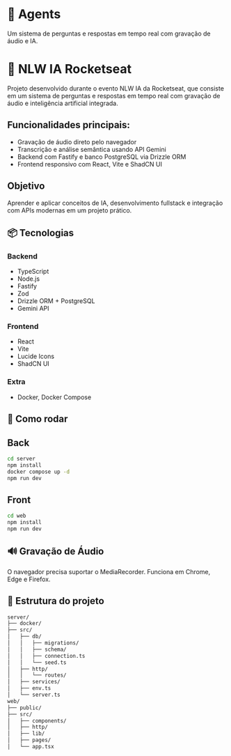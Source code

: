 # 🧠 Agents

Um sistema de perguntas e respostas em tempo real com gravação de áudio e IA.

# 🚀 NLW IA Rocketseat

Projeto desenvolvido durante o evento NLW IA da Rocketseat, que consiste em um sistema de perguntas e respostas em tempo real com gravação de áudio e inteligência artificial integrada.

## Funcionalidades principais:

- Gravação de áudio direto pelo navegador
- Transcrição e análise semântica usando API Gemini
- Backend com Fastify e banco PostgreSQL via Drizzle ORM
- Frontend responsivo com React, Vite e ShadCN UI

## Objetivo

Aprender e aplicar conceitos de IA, desenvolvimento fullstack e integração com APIs modernas em um projeto prático.

## 📦 Tecnologias

### Backend
- TypeScript
- Node.js
- Fastify
- Zod
- Drizzle ORM + PostgreSQL
- Gemini API

### Frontend
- React
- Vite
- Lucide Icons
- ShadCN UI

### Extra
- Docker, Docker Compose

## 🚀 Como rodar

## Back
```bash
cd server
npm install
docker compose up -d
npm run dev
```

## Front

```bash
cd web
npm install
npm run dev
```


## 🔊 Gravação de Áudio

O navegador precisa suportar o MediaRecorder. Funciona em Chrome, Edge e Firefox.

## 📂 Estrutura do projeto

```bash
server/
├── docker/
├── src/
│   ├── db/
│   │   ├── migrations/
│   │   ├── schema/
│   │   ├── connection.ts
│   │   └── seed.ts
│   ├── http/
│   │   └── routes/
│   ├── services/
│   ├── env.ts
│   └── server.ts
web/
├── public/
├── src/
│   ├── components/
│   ├── http/
│   ├── lib/
│   ├── pages/
│   └── app.tsx
```